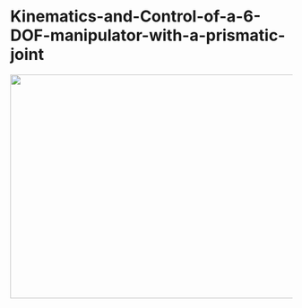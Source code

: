 # Kinematics-and-Control-of-a-6-DOF-manipulator-with-a-prismatic-joint

<img align="center" height="400" width="600" src="">
